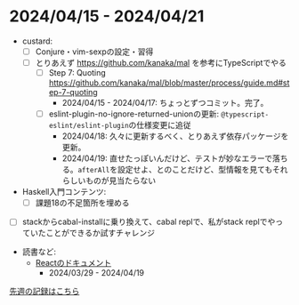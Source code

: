 # 2024/04/15 - 2024/04/21

- custard:
    - [ ] Conjure・vim-sexpの設定・習得
    - [ ] とりあえず <https://github.com/kanaka/mal> を参考にTypeScriptでやる
        - [ ] Step 7: Quoting <https://github.com/kanaka/mal/blob/master/process/guide.md#step-7-quoting>
            - 2024/04/15 - 2024/04/17: ちょっとずつコミット。完了。
        - [ ] eslint-plugin-no-ignore-returned-unionの更新: `@typescript-eslint/eslint-plugin`の仕様変更に追従
            - 2024/04/18: 久々に更新するべく、とりあえず依存パッケージを更新。
            - 2024/04/19: 直せたっぽいんだけど、テストが妙なエラーで落ちる。`afterAll`を設定せよ、とのことだけど、型情報を見てもそれらしいものが見当たらない
- Haskell入門コンテンツ:
    - [ ] 課題18の不足箇所を埋める
- [ ] stackからcabal-installに乗り換えて、cabal replで、私がstack replでやっていたことができるか試すチャレンジ
- 読書など:
    - [Reactのドキュメント](https://ja.react.dev/learn)
        - 2024/03/29 - 2024/04/19

[先週の記録はこちら](https://github.com/igrep/daily-commits/blob/6ece6e1bd6fcd7427f0f1d02847523e4e195deff/yesterday.md)
